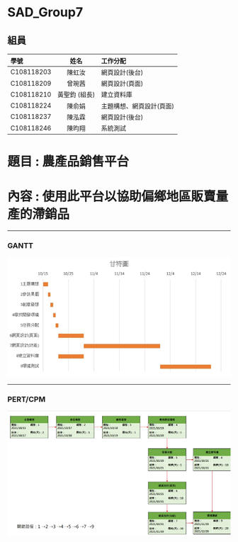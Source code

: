 # SAD_Group7
## 組員
|學號|姓名|工作分配|
|:---|:---:|:---|
|C108118203|陳虹汝|網頁設計(後台)|
|C108118209|曾琬茜|網頁設計(頁面)|
|C108118210|黃聖鈞 (組長)|建立資料庫|
|C108118224|陳俞娟|主題構想、網頁設計(頁面)|
|C108118237|陳泓霖|網頁設計(後台)|
|C108118246|陳昀翔|系統測試|
# 題目 : 農產品銷售平台
# 內容 : 使用此平台以協助偏鄉地區販賣量產的滯銷品

***
### GANTT
![](1634368980158.jpg)
***
### PERT/CPM
![](1634368918011.jpg)
